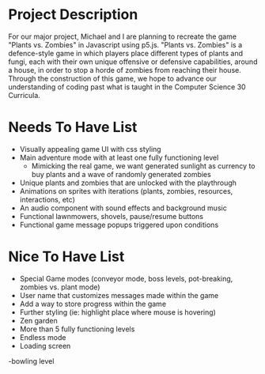 # Project Description

For our major project, Michael and I are planning to recreate the game "Plants vs. Zombies" in Javascript using p5.js. "Plants vs. Zombies" is a defence-style game in which players place different types of plants and fungi, each with their own unique offensive or defensive capabilities, around a house, in order to stop a horde of zombies from reaching their house. Through the construction of this game, we hope to advance our understanding of coding past what is taught in the Computer Science 30 Curricula.

# Needs To Have List

- Visually appealing game UI with css styling
- Main adventure mode with at least one fully functioning level
    - Mimicking the real game, we want generated sunlight as currency to buy plants and a wave of randomly generated zombies 
- Unique plants and zombies that are unlocked with the playthrough
- Animations on sprites with iterations (plants, zombies, resources, interactions, etc)
- An audio component with sound effects and background music
- Functional lawnmowers, shovels, pause/resume buttons
- Functional game message popups triggered upon conditions


# Nice To Have List

- Special Game modes (conveyor mode, boss levels, pot-breaking, zombies vs. plant mode)
- User name that customizes messages made within the game
- Add a way to store progress within the game 
- Further styling (ie: highlight place where mouse is hovering)
- Zen garden
- More than 5 fully functioning levels
- Endless mode
- Loading screen

-bowling level
